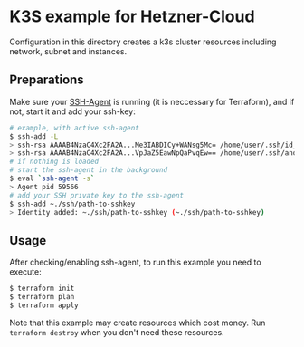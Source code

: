 #  K3S example for Hetzner-Cloud

Configuration in this directory creates a k3s cluster resources including network, subnet and instances.

## Preparations

Make sure your [SSH-Agent](https://docs.github.com/en/github/authenticating-to-github/generating-a-new-ssh-key-and-adding-it-to-the-ssh-agent#adding-your-ssh-key-to-the-ssh-agent) is running (it is neccessary for Terraform), and if not, start it and add your ssh-key:

```bash
# example, with active ssh-agent
$ ssh-add -L
> ssh-rsa AAAAB4NzaC4Xc2FA2A...Me3IABDICy+WANsg5Mc= /home/user/.ssh/id_rsa
> ssh-rsa AAAAB4NzaC4Xc2FA2A...VpJaZ5EawNpQaPvqEw== /home/user/.ssh/another_user_key
# if nothing is loaded
# start the ssh-agent in the background
$ eval `ssh-agent -s`
> Agent pid 59566
# add your SSH private key to the ssh-agent
$ ssh-add ~./ssh/path-to-sshkey
> Identity added: ~./ssh/path-to-sshkey (~./ssh/path-to-sshkey)
```

## Usage

After checking/enabling ssh-agent, to run this example you need to execute:

```bash
$ terraform init
$ terraform plan
$ terraform apply
```

Note that this example may create resources which cost money. Run `terraform destroy` when you don't need these resources.
